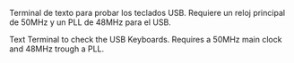 Terminal de texto para probar los teclados USB. Requiere un reloj principal de 50MHz y un PLL de 48MHz para el USB.

Text Terminal to check the USB Keyboards. Requires a 50MHz main clock and 48MHz trough a PLL.
